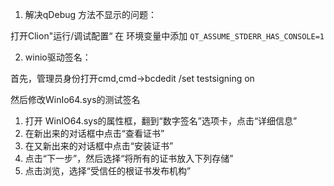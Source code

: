 
1. 解决qDebug 方法不显示的问题：

打开Clion"运行/调试配置“ 在 环境变量中添加 `QT_ASSUME_STDERR_HAS_CONSOLE=1`

2. winio驱动签名：

首先，管理员身份打开cmd,cmd->bcdedit /set testsigning on

然后修改WinIo64.sys的测试签名

1. 打开 WinIO64.sys的属性框，翻到“数字签名”选项卡，点击“详细信息”
2. 在新出来的对话框中点击“查看证书”
3. 在又新出来的对话框中点击“安装证书”
4. 点击“下一步”，然后选择“将所有的证书放入下列存储”
5. 点击浏览，选择“受信任的根证书发布机构”
